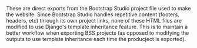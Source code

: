 These are direct exports from the Bootstrap Studio project file used to make the website. Since Bootstrap Studio handles repetitive content (footers, headers, etc) through its own project links, none of these HTML files are modified to use Django's template inheritance feature. This is to maintain a better workflow when exporting BSS projects (as opposed to modifying the outputs to use template inheritance each time the producject is exported).